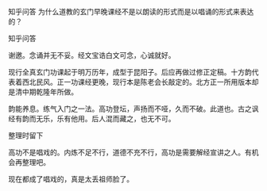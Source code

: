  
 知乎问答 为什么道教的玄门早晚课经不是以朗读的形式而是以唱诵的形式来表达的？ 
 
 
 
 
 
 知乎问答 
 
 

 

 谢邀。念诵并无不妥。经文宝诰白文可念，心诚就好。

 

 现行全真玄门功课起于明万历年，成型于昆阳子。后应再做过修正定稿。十方韵代表着西北民风。正一功课经更晚，现行本是陈老会长敲定的。北方正一所用版本却是清中期乾隆年所做。

 韵能养息。练气入门之一法。高功登坛，声扬而不哑，久而不破。此道也。古之讽经有韵而无乐，乐有他用。后人混而藏之，也无不可。

 

 整理时留下 

 高功不是唱戏的。内炼不足不行，道德不充不行，高功是需要解经宣讲之人。有机会再整理吧。

 现在都成了唱戏的，真是太丢祖师脸了。 